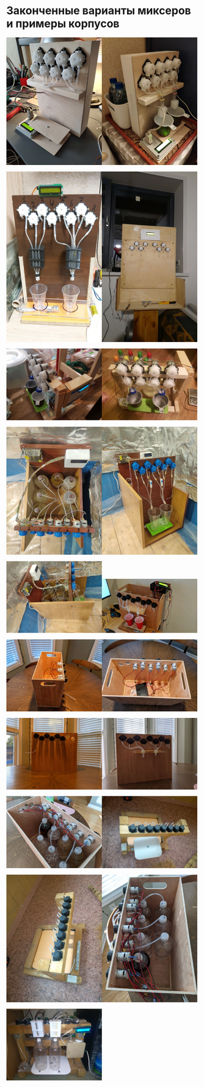 # Законченные варианты миксеров и примеры корпусов

<a href="1.jpg"><img src="1.jpg" width="250"><a href="1-1.jpg"><img src="1-1.jpg" width="250">

<a href="5.jpg"><img src="5.jpg" width="250"></a></a><a href="3.jpg"><img src="3.jpg" width="250"></a>

<a href="2.jpg"><img src="2.jpg" width="250"></a><a href="4.jpg"><img src="4.jpg" width="250"></a>

<a href="6.jpg"><img src="6.jpg" width="250"></a><a href="8.jpg"><img src="8.jpg" width="250"></a>

<a href="7.jpg"><img src="7.jpg" width="250"></a><a href="15.jpg"><img src="15.jpg" width="250"></a>

<a href="9.jpg"><img src="9.jpg" width="250"></a><a href="10.jpg"><img src="10.jpg" width="250"></a>

<a href="11.jpg"><img src="11.jpg" width="250"></a><a href="12.jpg"><img src="12.jpg" width="250"></a>

<a href="13.jpg"><img src="13.jpg" width="250"></a><a href="16.jpg"><img src="16.jpg" width="250"></a>

<a href="17.jpg"><img src="17.jpg" width="250"></a><a href="14.jpg"><img src="14.jpg" width="250"></a>

<a href="18.jpg"><img src="18.jpg" width="250"></a>